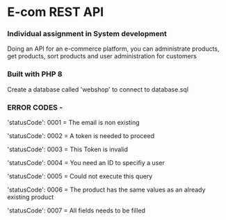 # E-com REST API


<h3>Individual assignment in System development </h3>
Doing an API for an e-commerce platform, you can administrate products, get products, sort products and user administration for customers
<br />
<h3> Built with PHP 8 </h3>
Create a database called 'webshop' to connect to database.sql 


<h3> ERROR CODES - <br /> </h3>

'statusCode': 0001 = The email is non existing

'statusCode': 0002 = A token is needed to proceed 

'statusCode': 0003 = This Token is invalid

'statusCode': 0004 = You need an ID to specifiy a user

'statusCode': 0005 = Could not execute this query   

'statusCode': 0006 = The product has the same values as an already existing product

'statusCode': 0007 = All fields needs to be filled